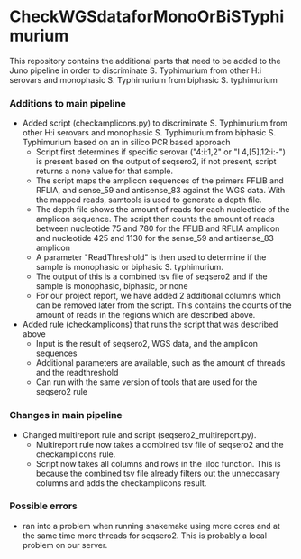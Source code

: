 # CheckWGSdataforMonoOrBiSTyphimurium
This repository contains the additional parts that need to be added to the Juno pipeline in order to discriminate S. Typhimurium from other H:i serovars and monophasic S. Typhimurium from biphasic S. typhimurium

### Additions to main pipeline
- Added script (checkamplicons.py) to discriminate S. Typhimurium from other H:i serovars and monophasic S. Typhimurium from biphasic S. Typhimurium based on an in silico PCR based approach
  - Script first determines if specific serovar ("4:i:1,2" or "I 4,[5],12:i:-") is present based on the output of seqsero2, if not present, script returns a none value for that sample.
  - The script maps the amplicon sequences of the primers FFLIB and RFLIA, and sense_59 and antisense_83 against the WGS data. With the mapped reads, samtools is used to generate a depth file. 
  - The depth file shows the amount of reads for each nucleotide of the amplicon sequence. The script then counts the amount of reads between nucleotide 75 and 780 for the FFLIB and RFLIA amplicon and nucleotide 425 and 1130 for the sense_59 and antisense_83 amplicon
  - A parameter "ReadThreshold" is then used to determine if the sample is monophasic or biphasic S. typhimurium.
  - The output of this is a combined tsv file of seqsero2 and if the sample is monophasic, biphasic, or none
  - For our project report, we have added 2 additional columns which can be removed later from the script. This contains the counts of the amount of reads in the regions which are described above.
- Added rule (checkamplicons) that runs the script that was described above
  - Input is the result of seqsero2, WGS data, and the amplicon sequences
  - Additional parameters are available, such as the amount of threads and the readthreshold
  - Can run with the same version of tools that are used for the seqsero2 rule

### Changes in main pipeline
- Changed multireport rule and script (seqsero2_multireport.py). 
    - Multireport rule now takes a combined tsv file of seqsero2 and the checkamplicons rule.
    - Script now takes all columns and rows in the .iloc function. This is because the combined tsv file already filters out the unneccasary columns and adds the checkamplicons result.

### Possible errors
- ran into a problem when running snakemake using more cores and at the same time more threads for seqsero2. This is probably a local problem on our server.
